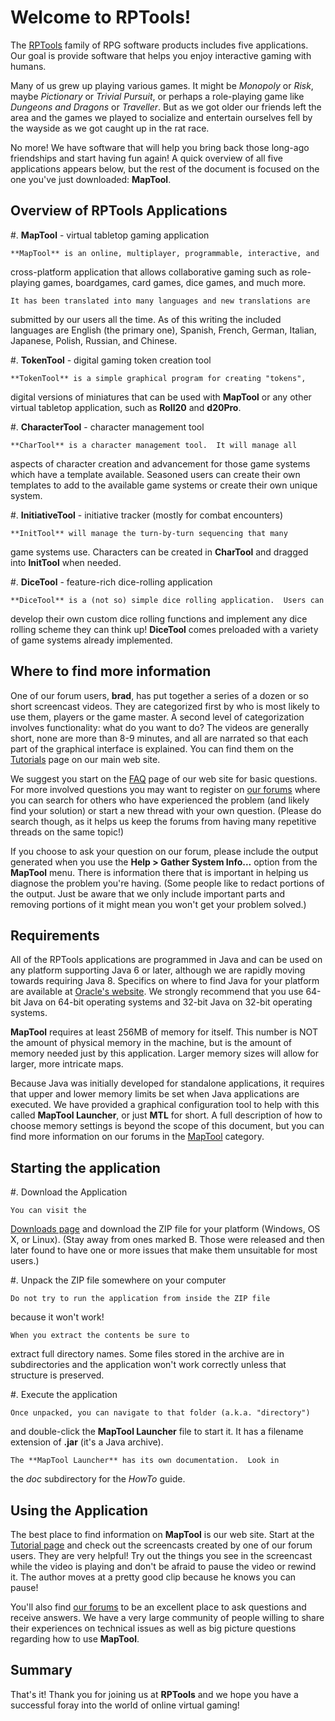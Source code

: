 # Welcome to RPTools!

The [RPTools](http://www.rptools.net/) family of RPG software
products includes five applications.  Our goal is provide software
that helps you enjoy interactive gaming with humans.

Many of us grew up playing various games.  It might be *Monopoly*
or *Risk*, maybe *Pictionary* or *Trivial Pursuit*, or perhaps
a role-playing game like *Dungeons and Dragons* or *Traveller*.
But as we got older our friends left the area and the games we played to
socialize and entertain ourselves fell by the wayside as we got caught
up in the rat race.

No more!  We have software that will help you bring back those long-ago
friendships and start having fun again!  A quick overview of all five
applications appears below, but the rest of the document is focused on
the one you've just downloaded:  **MapTool**.

## Overview of RPTools Applications

#. **MapTool** - virtual tabletop gaming application

    **MapTool** is an online, multiplayer, programmable, interactive, and
cross-platform application that allows collaborative gaming such as
role-playing games, boardgames, card games, dice games, and much more.

    It has been translated into many languages and new translations are
submitted by our users all the time.  As of this writing the
included languages are English (the primary one), Spanish, French,
German, Italian, Japanese, Polish, Russian, and Chinese.

#. **TokenTool** - digital gaming token creation tool

    **TokenTool** is a simple graphical program for creating "tokens",
digital versions of miniatures that can be used with **MapTool**
or any other virtual tabletop application, such as **Roll20** and
**d20Pro**.

#. **CharacterTool** - character management tool

    **CharTool** is a character management tool.  It will manage all
aspects of character creation and advancement for those game systems
which have a template available.  Seasoned users can create their own
templates to add to the available game systems or create their
own unique system.

#. **InitiativeTool** - initiative tracker (mostly for combat encounters)

    **InitTool** will manage the turn-by-turn sequencing that many
game systems use.  Characters can be created in **CharTool** and
dragged into **InitTool** when needed.

#. **DiceTool** - feature-rich dice-rolling application

    **DiceTool** is a (not so) simple dice rolling application.  Users can
develop their own custom dice rolling functions and implement any dice
rolling scheme they can think up!  **DiceTool** comes preloaded with a
variety of game systems already implemented.

## Where to find more information

One of our forum users, **brad**, has put together a series of a
dozen or so short screencast videos.  They are categorized first
by who is most likely to use them, players or the game master.  A
second level of categorization involves functionality:  what do you
want to do?  The videos are generally short, none are more than 8-9
minutes, and all are narrated so that each part of the graphical
interface is explained.  You can find them on the
[Tutorials](http://www.rptools.net/tutorials/) page on our
main web site.

We suggest you start on the [FAQ](http://www.rptools.net/faq/)
page of our web site for basic questions.  For more involved questions
you may want to register on [our forums](http://forums.rptools.net/)
where you can search for others who have experienced the problem (and
likely find your solution) or start a new thread with your own question.
(Please do search though, as it helps us keep the forums from having
many repetitive threads on the same topic!)

If you choose to ask your question on our forum, please include the
output generated when you use the **Help > Gather System Info...**
option from the **MapTool** menu.  There is information there that is
important in helping us diagnose the problem you're having.  (Some
people like to redact portions of the output.  Just be aware that we
only include important parts and removing portions of it might mean you
won't get your problem solved.)

## Requirements

All of the RPTools applications are programmed in Java and can be used
on any platform supporting Java 6 or later, although we are rapidly
moving towards requiring Java 8.  Specifics on where to find
Java for your platform are available at
[Oracle's website](http://www.java.com/).  We strongly recommend that
you use 64-bit Java on 64-bit operating systems and 32-bit Java on
32-bit operating systems.

**MapTool** requires at least 256MB of memory for itself.  This number is
NOT the amount of physical memory in the machine, but is the amount of
memory needed just by this application.  Larger memory sizes will allow
for larger, more intricate maps.

Because Java was initially developed for standalone applications,
it requires that upper and lower memory limits be set when Java
applications are executed.  We have provided a graphical configuration
tool to help with this called **MapTool Launcher**, or just **MTL**
for short.  A full description of how to choose memory settings is
beyond the scope of this document, but you can find more information
on our forums in the [MapTool](http://forums.rptools.net/viewforum.php?f=3)
category.

## Starting the application

#. Download the Application

    You can visit the
[Downloads page](http://www.rptools.net/?page=downloads)
and download the ZIP file for your platform (Windows, OS X, or Linux).
(Stay away from ones marked B<broken>.  Those
were released and then later found to have one or more issues that
make them unsuitable for most users.)

#. Unpack the ZIP file somewhere on your computer

    Do not try to run the application from inside the ZIP file
because it won't work!

    When you extract the contents be sure to
extract full directory names.  Some files stored in the archive are
in subdirectories and the application won't work correctly unless
that structure is preserved.

#. Execute the application

    Once unpacked, you can navigate to that folder (a.k.a. "directory")
and double-click the **MapTool Launcher** file to start it.  It has a
filename extension of **.jar** (it's a Java archive).

    The **MapTool Launcher** has its own documentation.  Look in
the *doc* subdirectory for the *HowTo* guide.

## Using the Application

The best place to find information on **MapTool** is our web site.
Start at the [Tutorial page](http://rptools.net/tutorials/) and
check out the screencasts created by one of our forum users.  They
are very helpful!  Try out the things you see in the screencast
while the video is playing and don't be afraid to pause the video
or rewind it.  The author moves at a pretty good clip because he
knows you can pause!

You'll also find [our forums](http://forums.rptools.net/) to be an
excellent place to ask questions and receive answers.  We have a very
large community of people willing to share their experiences on
technical issues as well as big picture questions regarding how to use
**MapTool**.

## Summary

That's it!  Thank you for joining us at **RPTools** and we hope
you have a successful foray into the world of online virtual gaming!

